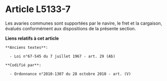 # Article L5133-7

Les avaries communes sont supportées par le navire, le fret et la cargaison, évalués conformément aux dispositions de la
présente section.

**Liens relatifs à cet article**

	**Anciens textes**:

	  - Loi n°67-545 du 7 juillet 1967 - art. 29 (Ab)

	**Codifié par**:

	  - Ordonnance n°2010-1307 du 28 octobre 2010 - art. (V)
